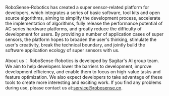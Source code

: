 RoboSense-Robotics has created a super sensor-related platform for developers, which integrates a series of basic software, tool kits and open source algorithms, aiming to simplify the development process, accelerate the implementation of algorithms, fully release the performance potential of AC series hardware platforms, and greatly reduce the difficulty of development for users. By providing a number of application cases of super sensors, the platform hopes to broaden the user's thinking, stimulate the user's creativity, break the technical boundary, and jointly build the software application ecology of super sensors with us.


About us：
RoboSense-Robotics is developed by Sagitar's AI group team. We aim to help developers lower the barriers to development, improve development efficiency, and enable them to focus on high-value tasks and feature optimization. We also expect developers to take advantage of these tools to create more interesting and exciting work. 
If you find any problems during use, please contact us at:service@robosense.cn.


<!--

**Here are some ideas to get you started:**

🙋‍♀️ A short introduction - what is your organization all about?
🌈 Contribution guidelines - how can the community get involved?
👩‍💻 Useful resources - where can the community find your docs? Is there anything else the community should know?
🍿 Fun facts - what does your team eat for breakfast?
🧙 Remember, you can do mighty things with the power of [Markdown](https://docs.github.com/github/writing-on-github/getting-started-with-writing-and-formatting-on-github/basic-writing-and-formatting-syntax)
-->
